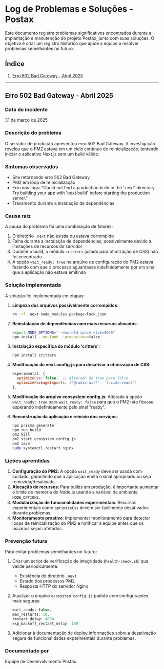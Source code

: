 # Log de Problemas e Soluções - Postax

Este documento registra problemas significativos encontrados durante a implantação e manutenção do projeto Postax, junto com suas soluções. O objetivo é criar um registro histórico que ajude a equipe a resolver problemas semelhantes no futuro.

## Índice

1. [Erro 502 Bad Gateway - Abril 2025](#erro-502-bad-gateway---abril-2025)

---

## Erro 502 Bad Gateway - Abril 2025

### Data do incidente
31 de março de 2025

### Descrição do problema
O servidor de produção apresentou erro 502 Bad Gateway. A investigação revelou que o PM2 estava em um ciclo contínuo de reinicialização, tentando iniciar o aplicativo Next.js sem um build válido.

### Sintomas observados
- Site retornando erro 502 Bad Gateway
- PM2 em loop de reinicialização
- Erro nos logs: "Could not find a production build in the '.next' directory. Try building your app with 'next build' before starting the production server."
- Travamento durante a instalação de dependências

### Causa raiz
A causa do problema foi uma combinação de fatores:
1. O diretório `.next` não existia ou estava corrompido
2. Falha durante a instalação de dependências, possivelmente devido a limitações de recursos do servidor
3. Durante o build, o módulo `critters` (usado para otimização de CSS) não foi encontrado
4. A opção `wait_ready: true` no arquivo de configuração do PM2 estava fazendo com que o processo aguardasse indefinidamente por um sinal que a aplicação não estava emitindo

### Solução implementada
A solução foi implementada em etapas:

1. **Limpeza dos arquivos possivelmente corrompidos**:
   ```bash
   rm -rf .next node_modules package-lock.json
   ```

2. **Reinstalação de dependências com mais recursos alocados**:
   ```bash
   export NODE_OPTIONS="--max-old-space-size=4096"
   npm install --no-fund --production=false
   ```

3. **Instalação específica do módulo 'critters'**:
   ```bash
   npm install critters
   ```

4. **Modificação do next.config.js para desativar a otimização de CSS**:
   ```javascript
   experimental: {
     optimizeCss: false,  // Alterado de true para false
     optimizePackageImports: ['@radix-ui/*', 'lucide-react'],
   },
   ```

5. **Modificação do arquivo ecosystem.config.js**:
   Alterada a opção `wait_ready: true` para `wait_ready: false` para que o PM2 não ficasse esperando indefinidamente pelo sinal "ready".

6. **Reconstrução da aplicação e reinício dos serviços**:
   ```bash
   npx prisma generate
   npm run build
   pm2 kill
   pm2 start ecosystem.config.js
   pm2 save
   sudo systemctl restart nginx
   ```

### Lições aprendidas
1. **Configuração do PM2**: A opção `wait_ready` deve ser usada com cuidado, garantindo que a aplicação emita o sinal apropriado ou seja removida/desativada.
2. **Alocação de recursos**: Para builds em produção, é importante aumentar o limite de memória do Node.js usando a variável de ambiente `NODE_OPTIONS`.
3. **Modularização de funcionalidades experimentais**: Recursos experimentais como `optimizeCss` devem ser facilmente desativados durante problemas.
4. **Monitoramento proativo**: Implementar monitoramento para detectar loops de reinicialização do PM2 e notificar a equipe antes que os usuários sejam afetados.

### Prevenção futura
Para evitar problemas semelhantes no futuro:

1. Criar um script de verificação de integridade (`health-check.sh`) que valide periodicamente:
   - Existência do diretório `.next`
   - Estado dos processos PM2
   - Resposta HTTP do servidor Nginx

2. Atualizar o arquivo `ecosystem.config.js` padrão com configurações mais seguras:
   ```javascript
   wait_ready: false,
   max_restarts: 10,
   restart_delay: 4000,
   exp_backoff_restart_delay: 100
   ```

3. Adicionar à documentação de deploy informações sobre a desativação segura de funcionalidades experimentais durante problemas.

### Documentado por
Equipe de Desenvolvimento Postax
